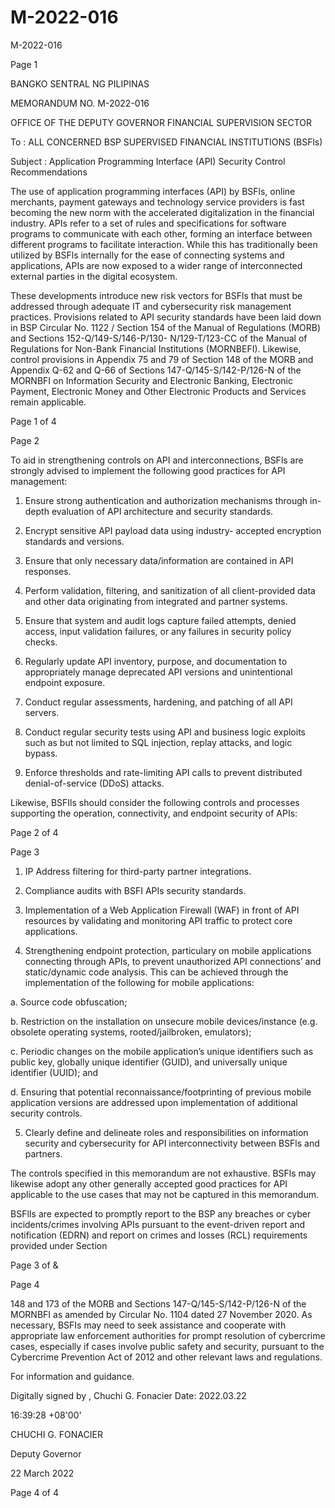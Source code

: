 # M-2022-016

M-2022-016

Page 1

BANGKO SENTRAL NG PILIPINAS

MEMORANDUM NO. M-2022-016

OFFICE OF THE DEPUTY GOVERNOR FINANCIAL SUPERVISION SECTOR

To : ALL CONCERNED BSP SUPERVISED FINANCIAL INSTITUTIONS (BSFls)

Subject : Application Programming Interface (API) Security Control Recommendations

The use of application programming interfaces (API) by BSFls, online merchants, payment gateways and technology service providers is fast becoming the new norm with the accelerated digitalization in the financial industry. APIs refer to a set of rules and specifications for software programs to communicate with each other, forming an interface between different programs to facilitate interaction. While this has traditionally been utilized by BSFls internally for the ease of connecting systems and applications, APIs are now exposed to a wider range of interconnected external parties in the digital ecosystem.

These developments introduce new risk vectors for BSFls that must be addressed through adequate IT and cybersecurity risk management practices. Provisions related to API security standards have been laid down in BSP Circular No. 1122 / Section 154 of the Manual of Regulations (MORB) and Sections 152-Q/149-S/146-P/130- N/129-T/123-CC of the Manual of Regulations for Non-Bank Financial Institutions (MORNBEFI). Likewise, control provisions in Appendix 75 and 79 of Section 148 of the MORB and Appendix Q-62 and Q-66 of Sections 147-Q/145-S/142-P/126-N of the MORNBFI on Information Security and Electronic Banking, Electronic Payment, Electronic Money and Other Electronic Products and Services remain applicable.

Page 1 of 4

Page 2

To aid in strengthening controls on API and interconnections, BSFls are strongly advised to implement the following good practices for API management:

1. Ensure strong authentication and authorization mechanisms through in-depth evaluation of API architecture and security standards.

2. Encrypt sensitive API payload data using industry- accepted encryption standards and versions.

3. Ensure that only necessary data/information are contained in API responses.

4. Perform validation, filtering, and sanitization of all client-provided data and other data originating from integrated and partner systems.

5. Ensure that system and audit logs capture failed attempts, denied access, input validation failures, or any failures in security policy checks.

6. Regularly update API inventory, purpose, and documentation to appropriately manage deprecated API versions and unintentional endpoint exposure.

7. Conduct regular assessments, hardening, and patching of all API servers.

8. Conduct regular security tests using API and business logic exploits such as but not limited to SQL injection, replay attacks, and logic bypass.

9. Enforce thresholds and rate-limiting API calls to prevent distributed denial-of-service (DDoS) attacks.

Likewise, BSFIls should consider the following controls and processes supporting the operation, connectivity, and endpoint security of APIs:

Page 2 of 4

Page 3

1. IP Address filtering for third-party partner integrations.

2. Compliance audits with BSFI APIs security standards.

3. Implementation of a Web Application Firewall (WAF) in front of API resources by validating and monitoring API traffic to protect core applications.

4. Strengthening endpoint protection, particulary on mobile applications connecting through APIs, to prevent unauthorized API connections’ and static/dynamic code analysis. This can be achieved through the implementation of the following for mobile applications:

a. Source code obfuscation;

b. Restriction on the installation on unsecure mobile devices/instance (e.g. obsolete operating systems, rooted/jailbroken, emulators);

c. Periodic changes on the mobile application’s unique identifiers such as public key, globally unique identifier (GUID), and universally unique identifier (UUID); and

d. Ensuring that potential reconnaissance/footprinting of previous mobile application versions are addressed upon implementation of additional security controls.

5. Clearly define and delineate roles and responsibilities on information security and cybersecurity for API interconnectivity between BSFls and partners.

The controls specified in this memorandum are not exhaustive. BSFls may likewise adopt any other generally accepted good practices for API applicable to the use cases that may not be captured in this memorandum.

BSFlIs are expected to promptly report to the BSP any breaches or cyber incidents/crimes involving APIs pursuant to the event-driven report and notification (EDRN) and report on crimes and losses (RCL) requirements provided under Section

Page 3 of &

Page 4

148 and 173 of the MORB and Sections 147-Q/145-S/142-P/126-N of the MORNBFI as amended by Circular No. 1104 dated 27 November 2020. As necessary, BSFIs may need to seek assistance and cooperate with appropriate law enforcement authorities for prompt resolution of cybercrime cases, especially if cases involve public safety and security, pursuant to the Cybercrime Prevention Act of 2012 and other relevant laws and regulations.

For information and guidance.

Digitally signed by , Chuchi G. Fonacier Date: 2022.03.22

16:39:28 +08'00'

CHUCHI G. FONACIER

Deputy Governor

22 March 2022

Page 4 of 4